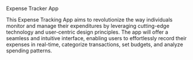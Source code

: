 Expense Tracker App

This Expense Tracking App aims to revolutionize the way individuals monitor and manage their expenditures by leveraging cutting-edge technology and user-centric design principles. 
The app will offer a seamless and intuitive interface, enabling users to effortlessly record their expenses in real-time, categorize transactions, set budgets, 
and analyze spending patterns.
